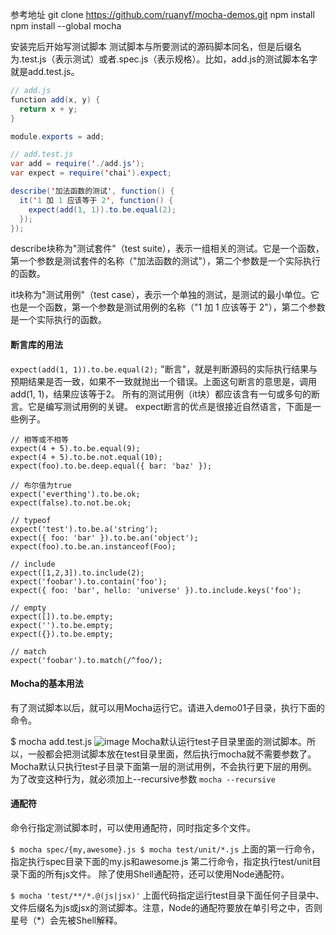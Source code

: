 参考地址
git clone https://github.com/ruanyf/mocha-demos.git
npm install
npm install --global mocha

安装完后开始写测试脚本
测试脚本与所要测试的源码脚本同名，但是后缀名为.test.js（表示测试）或者.spec.js（表示规格）。比如，add.js的测试脚本名字就是add.test.js。
```java
// add.js
function add(x, y) {
  return x + y;
}

module.exports = add;
```
```java
// add.test.js
var add = require('./add.js');
var expect = require('chai').expect;

describe('加法函数的测试', function() {
  it('1 加 1 应该等于 2', function() {
    expect(add(1, 1)).to.be.equal(2);
  });
});
```

describe块称为"测试套件"（test suite），表示一组相关的测试。它是一个函数，第一个参数是测试套件的名称（"加法函数的测试"），第二个参数是一个实际执行的函数。

it块称为"测试用例"（test case），表示一个单独的测试，是测试的最小单位。它也是一个函数，第一个参数是测试用例的名称（"1 加 1 应该等于 2"），第二个参数是一个实际执行的函数。

#### 断言库的用法
`expect(add(1, 1)).to.be.equal(2);`
"断言"，就是判断源码的实际执行结果与预期结果是否一致，如果不一致就抛出一个错误。上面这句断言的意思是，调用add(1, 1)，结果应该等于2。
所有的测试用例（it块）都应该含有一句或多句的断言。它是编写测试用例的关键。
expect断言的优点是很接近自然语言，下面是一些例子。
```
// 相等或不相等
expect(4 + 5).to.be.equal(9);
expect(4 + 5).to.be.not.equal(10);
expect(foo).to.be.deep.equal({ bar: 'baz' });

// 布尔值为true
expect('everthing').to.be.ok;
expect(false).to.not.be.ok;

// typeof
expect('test').to.be.a('string');
expect({ foo: 'bar' }).to.be.an('object');
expect(foo).to.be.an.instanceof(Foo);

// include
expect([1,2,3]).to.include(2);
expect('foobar').to.contain('foo');
expect({ foo: 'bar', hello: 'universe' }).to.include.keys('foo');

// empty
expect([]).to.be.empty;
expect('').to.be.empty;
expect({}).to.be.empty;

// match
expect('foobar').to.match(/^foo/);
```

#### Mocha的基本用法
有了测试脚本以后，就可以用Mocha运行它。请进入demo01子目录，执行下面的命令。


$ mocha add.test.js
![image](https://user-images.githubusercontent.com/18493352/54184092-c3cf0c00-44e0-11e9-8f4d-ae9f915cbd8a.png)
Mocha默认运行test子目录里面的测试脚本。所以，一般都会把测试脚本放在test目录里面，然后执行mocha就不需要参数了。
Mocha默认只执行test子目录下面第一层的测试用例，不会执行更下层的用例。
为了改变这种行为，就必须加上--recursive参数
`mocha --recursive`

#### 通配符
命令行指定测试脚本时，可以使用通配符，同时指定多个文件。

`
$ mocha spec/{my,awesome}.js
$ mocha test/unit/*.js
`
上面的第一行命令，指定执行spec目录下面的my.js和awesome.js
第二行命令，指定执行test/unit目录下面的所有js文件。
除了使用Shell通配符，还可以使用Node通配符。


`$ mocha 'test/**/*.@(js|jsx)'`
上面代码指定运行test目录下面任何子目录中、文件后缀名为js或jsx的测试脚本。注意，Node的通配符要放在单引号之中，否则星号（*）会先被Shell解释。